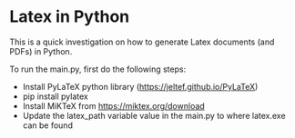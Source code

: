 # Latex in Python
This is a quick investigation on how to generate Latex documents (and PDFs) in Python.

To run the main.py, first do the following steps:
* Install PyLaTeX python library (https://jeltef.github.io/PyLaTeX)
 * pip install pylatex
* Install MiKTeX from https://miktex.org/download
* Update the latex_path variable value in the main.py to where latex.exe can be found
